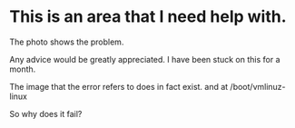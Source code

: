# This is an area that I need help with.
The photo shows the problem.

Any advice would be greatly appreciated. I have been stuck on this for a month.

The image that the error refers to does in fact exist. and at /boot/vmlinuz-linux

So why does it fail?
